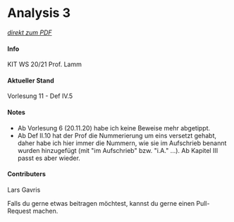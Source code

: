 # Analysis 3

[_direkt zum PDF_](https://github.com/LarsGavris/analysis3/blob/main/analysis_3_skript.pdf)

#### Info
KIT
WS 20/21
Prof. Lamm

#### Aktueller Stand
Vorlesung 11 - Def IV.5

#### Notes
- Ab Vorlesung 6 (20.11.20) habe ich keine Beweise mehr abgetippt.
- Ab Def II.10 hat der Prof die Nummerierung um eins versetzt gehabt, daher habe ich hier immer die Nummern, wie sie im Aufschrieb benannt wurden hinzugefügt (mit "im Aufschrieb" bzw. "i.A." ...). Ab Kapitel III passt es aber wieder.

#### Contributers
Lars Gavris

Falls du gerne etwas beitragen möchtest, kannst du gerne einen Pull-Request machen.